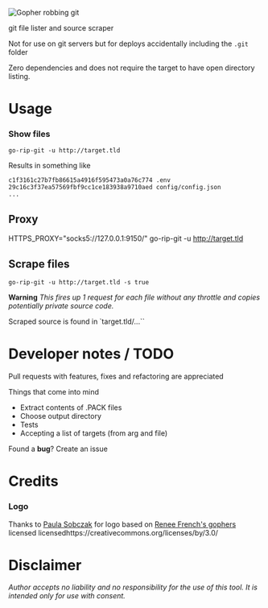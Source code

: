 ![Gopher robbing git](https://raw.githubusercontent.com/RonnieSkansing/gorgit/master/assets/0.5x/gorgit-logo%400.5x.png)

git file lister and source scraper

Not for use on git servers but for deploys accidentally including the `.git` folder

Zero dependencies and does not require the target to have open directory listing.

# Usage
### Show files
`go-rip-git -u http://target.tld`

Results in something like
```
c1f3161c27b7fb86615a4916f595473a0a76c774 .env
29c16c3f37ea57569fbf9cc1ce183938a9710aed config/config.json
...
```

## Proxy
HTTPS_PROXY="socks5://127.0.0.1:9150/" go-rip-git -u http://target.tld

## Scrape files
`go-rip-git -u http://target.tld -s true`

**Warning** *This fires up 1 request for each file without any throttle and copies potentially private source code.*

Scraped source is found in `target.tld/...``

# Developer notes / TODO
Pull requests with features, fixes and refactoring are appreciated

Things that come into mind
- Extract contents of .PACK files
- Choose output directory
- Tests
- Accepting a list of targets (from arg and file)

Found a **bug**? Create an issue

# Credits
### Logo
Thanks to [Paula Sobczak](https://paulajs.dk) for logo based on [Renee French's gophers](http://reneefrench.blogspot.com/)
licensed licensedhttps://creativecommons.org/licenses/by/3.0/

# Disclaimer
*Author accepts no liability and no responsibility for the use of this tool. It is intended only for use with consent.*